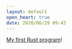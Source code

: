 ```yaml
---
layout: default
open_heart: true
date: 2020/06/29 09:43
---
```


[My first Rust program](https://github.com/muan/ab-rust)!
